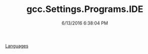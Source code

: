 ﻿---
title: gcc.Settings.Programs.IDE
date: 6/13/2016 6:38:04 PM
---

[Languages](T-gcc.Settings.Programs.IDE.Languages.html)
